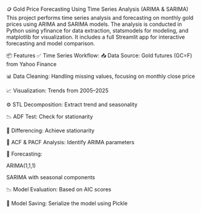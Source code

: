 🪙 Gold Price Forecasting Using Time Series Analysis (ARIMA & SARIMA)
This project performs time series analysis and forecasting on monthly gold prices using ARIMA and SARIMA models. The analysis is conducted in Python using yfinance for data extraction, statsmodels for modeling, and matplotlib for visualization. It includes a full Streamlit app for interactive forecasting and model comparison.

📦 Features
✅ Time Series Workflow:
📥 Data Source: Gold futures (GC=F) from Yahoo Finance

📊 Data Cleaning: Handling missing values, focusing on monthly close price

📈 Visualization: Trends from 2005–2025

⚙️ STL Decomposition: Extract trend and seasonality

📉 ADF Test: Check for stationarity

🔁 Differencing: Achieve stationarity

🧠 ACF & PACF Analysis: Identify ARIMA parameters

🔮 Forecasting:

ARIMA(1,1,1)

SARIMA with seasonal components

📉 Model Evaluation: Based on AIC scores

💾 Model Saving: Serialize the model using Pickle

